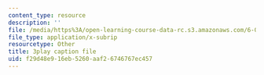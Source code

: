 ```yaml
---
content_type: resource
description: ''
file: /media/https%3A/open-learning-course-data-rc.s3.amazonaws.com/6-0001-introduction-to-computer-science-and-programming-in-python-fall-2016/f29d48e916eb5260aaf26746767ec457_8s0d87sjy1A.vtt
file_type: application/x-subrip
resourcetype: Other
title: 3play caption file
uid: f29d48e9-16eb-5260-aaf2-6746767ec457
---
```

